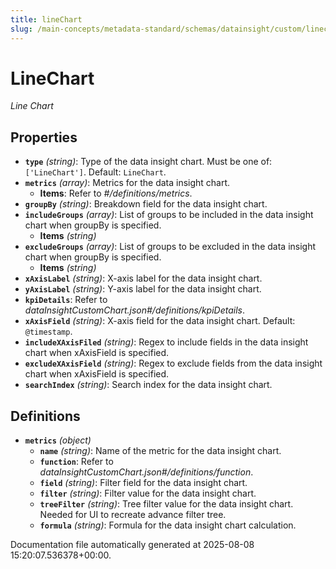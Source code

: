 ```yaml
---
title: lineChart
slug: /main-concepts/metadata-standard/schemas/datainsight/custom/linechart
---
```


# LineChart

*Line Chart*

## Properties

- **`type`** *(string)*: Type of the data insight chart. Must be one of: `['LineChart']`. Default: `LineChart`.
- **`metrics`** *(array)*: Metrics for the data insight chart.
  - **Items**: Refer to *#/definitions/metrics*.
- **`groupBy`** *(string)*: Breakdown field for the data insight chart.
- **`includeGroups`** *(array)*: List of groups to be included in the data insight chart when groupBy is specified.
  - **Items** *(string)*
- **`excludeGroups`** *(array)*: List of groups to be excluded in the data insight chart when groupBy is specified.
  - **Items** *(string)*
- **`xAxisLabel`** *(string)*: X-axis label for the data insight chart.
- **`yAxisLabel`** *(string)*: Y-axis label for the data insight chart.
- **`kpiDetails`**: Refer to *dataInsightCustomChart.json#/definitions/kpiDetails*.
- **`xAxisField`** *(string)*: X-axis field for the data insight chart. Default: `@timestamp`.
- **`includeXAxisFiled`** *(string)*: Regex to include fields in the data insight chart when xAxisField is specified.
- **`excludeXAxisField`** *(string)*: Regex to exclude fields from the data insight chart when xAxisField is specified.
- **`searchIndex`** *(string)*: Search index for the data insight chart.
## Definitions

- **`metrics`** *(object)*
  - **`name`** *(string)*: Name of the metric for the data insight chart.
  - **`function`**: Refer to *dataInsightCustomChart.json#/definitions/function*.
  - **`field`** *(string)*: Filter field for the data insight chart.
  - **`filter`** *(string)*: Filter value for the data insight chart.
  - **`treeFilter`** *(string)*: Tree filter value for the data insight chart. Needed for UI to recreate advance filter tree.
  - **`formula`** *(string)*: Formula for the data insight chart calculation.


Documentation file automatically generated at 2025-08-08 15:20:07.536378+00:00.
